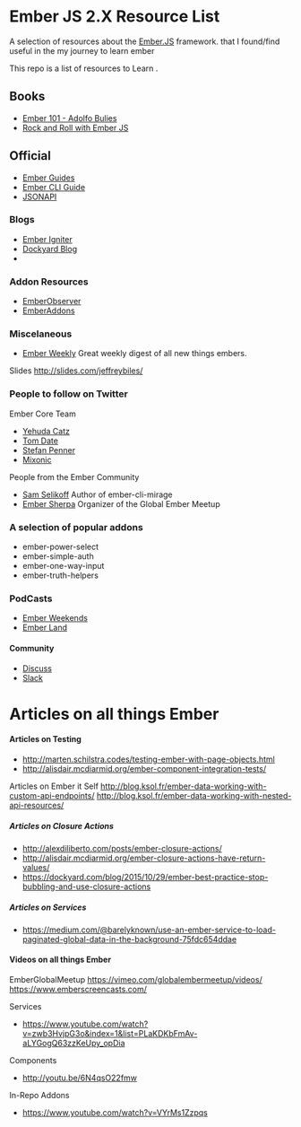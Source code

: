 # Ember JS 2.X Resource List #
A selection of resources about the [Ember.JS](http://www.emberjs.com) framework. that I found/find
useful in the my journey to learn ember

This repo is a list of resources to Learn .

## Books ##

- [Ember 101 - Adolfo Bulies](https://leanpub.com/ember-cli-101)
- [Rock and Roll with Ember JS](http://balinterdi.com/rock-and-roll-with-emberjs/)

## Official ##

- [Ember Guides](http://guides.emberjs.com/)
- [Ember CLI Guide](http://www.ember-cli.com/)
- [JSONAPI](http://jsonapi.org)

### Blogs ###

- [Ember Igniter](http://emberigniter.com/)
- [Dockyard Blog](https://dockyard.com/blog)
-

### Addon Resources ###

- [EmberObserver](http://emberobserver.com)
- [EmberAddons](emberaddons.com)

### Miscelaneous ###

- [Ember Weekly](http://emberweekly.com/)
Great weekly digest of all new things embers.


Slides
http://slides.com/jeffreybiles/

### People to follow on Twitter ###

Ember Core Team

- [Yehuda Catz](https://twitter.com/wycats)
- [Tom Date](https://twitter.com/tomdale)
- [Stefan Penner](https://twitter.com/stefanpenner)
- [Mixonic](https://twitter.com/mixonic)

People from the Ember Community
- [Sam Selikoff](https://twitter.com/samselikoff)
Author of ember-cli-mirage
- [Ember Sherpa](https://twitter.com/EmberSherpa)
Organizer of the Global Ember Meetup

### A selection of popular addons ###

- ember-power-select
- ember-simple-auth
- ember-one-way-input
- ember-truth-helpers

### PodCasts ###

- [Ember Weekends](https://emberweekend.com/)
- [Ember Land](http://ember.land/)

#### Community ####

- [Discuss](http://discuss.emberjs.com)
- [Slack](https://embercommunity.slack.com/)

# Articles on all things Ember #

#### Articles on Testing ####

- http://marten.schilstra.codes/testing-ember-with-page-objects.html
- http://alisdair.mcdiarmid.org/ember-component-integration-tests/


Articles on Ember it Self
http://blog.ksol.fr/ember-data-working-with-custom-api-endpoints/
http://blog.ksol.fr/ember-data-working-with-nested-api-resources/

##### Articles on Closure Actions #####
- http://alexdiliberto.com/posts/ember-closure-actions/
- http://alisdair.mcdiarmid.org/ember-closure-actions-have-return-values/
- https://dockyard.com/blog/2015/10/29/ember-best-practice-stop-bubbling-and-use-closure-actions

##### Articles on Services #####
- https://medium.com/@barelyknown/use-an-ember-service-to-load-paginated-global-data-in-the-background-75fdc654ddae


#### Videos on all things Ember ####
EmberGlobalMeetup
https://vimeo.com/globalembermeetup/videos/
https://www.emberscreencasts.com/

Services

- https://www.youtube.com/watch?v=zwb3HvjpG3o&index=1&list=PLaKDKbFmAv-aLYGogQ63zzKeUpy_opDia

Components

- http://youtu.be/6N4qsO22fmw

In-Repo Addons

- https://www.youtube.com/watch?v=VYrMs1Zzpqs
